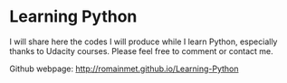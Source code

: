 # Learning Python

I will share here the codes I will produce while I learn Python, especially thanks to Udacity courses. Please feel free to comment or contact me. 

Github webpage: http://romainmet.github.io/Learning-Python
